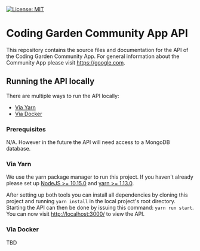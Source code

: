[![License: MIT](https://img.shields.io/badge/License-MIT-yellow.svg)](https://opensource.org/licenses/MIT)

# Coding Garden Community App API

This repository contains the source files and documentation for the API of the
Coding Garden Community App. For general information about the Community App
please visit <https://google.com>.

## Running the API locally

There are multiple ways to run the API locally:

- [Via Yarn](#via-yarn)
- [Via Docker](#via-docker)

### Prerequisites

N/A. However in the future the API will need access to a MongoDB database.

### Via Yarn

We use the yarn package manager to run this project. If you haven't already
please set up [NodeJS >= 10.15.0](https://nodejs.org/en/download/) and [yarn >=
1.13.0](https://yarnpkg.com/en/docs/install).

After setting up both tools you can install all dependencies by cloning this
project and running `yarn install` in the local project's root directory.
Starting the API can then be done by issuing this command: `yarn run start`. You
can now visit <http://localhost:3000/> to view the API.

### Via Docker

TBD
